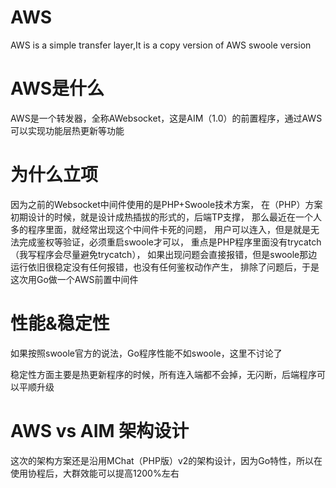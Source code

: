# AWS
AWS is a simple transfer layer,It is a copy version of AWS swoole version

# AWS是什么
AWS是一个转发器，全称AWebsocket，这是AIM（1.0）的前置程序，通过AWS可以实现功能层热更新等功能

# 为什么立项
因为之前的Websocket中间件使用的是PHP+Swoole技术方案，
在（PHP）方案初期设计的时候，就是设计成热插拔的形式的，后端TP支撑，
那么最近在一个人多的程序里面，就经常出现这个中间件卡死的问题，
用户可以连入，但是就是无法完成鉴权等验证，必须重启swoole才可以，
重点是PHP程序里面没有trycatch（我写程序会尽量避免trycatch），
如果出现问题会直接报错，但是swoole那边运行依旧很稳定没有任何报错，也没有任何鉴权动作产生，
排除了问题后，于是这次用Go做一个AWS前置中间件

# 性能&稳定性
如果按照swoole官方的说法，Go程序性能不如swoole，这里不讨论了

稳定性方面主要是热更新程序的时候，所有连入端都不会掉，无闪断，后端程序可以平顺升级


# AWS vs AIM 架构设计

这次的架构方案还是沿用MChat（PHP版）v2的架构设计，因为Go特性，所以在使用协程后，大群效能可以提高1200%左右